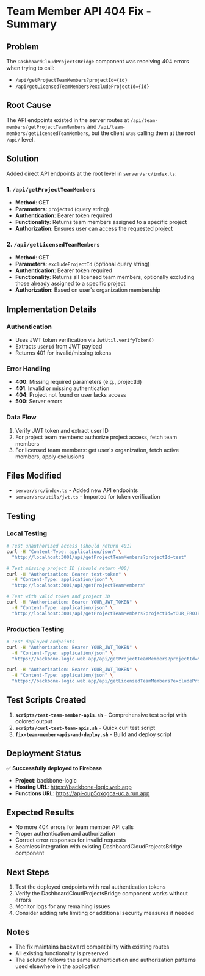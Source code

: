 # Team Member API 404 Fix - Summary

## Problem
The `DashboardCloudProjectsBridge` component was receiving 404 errors when trying to call:
- `/api/getProjectTeamMembers?projectId={id}`
- `/api/getLicensedTeamMembers?excludeProjectId={id}`

## Root Cause
The API endpoints existed in the server routes at `/api/team-members/getProjectTeamMembers` and `/api/team-members/getLicensedTeamMembers`, but the client was calling them at the root `/api/` level.

## Solution
Added direct API endpoints at the root level in `server/src/index.ts`:

### 1. `/api/getProjectTeamMembers`
- **Method**: GET
- **Parameters**: `projectId` (query string)
- **Authentication**: Bearer token required
- **Functionality**: Returns team members assigned to a specific project
- **Authorization**: Ensures user can access the requested project

### 2. `/api/getLicensedTeamMembers`
- **Method**: GET
- **Parameters**: `excludeProjectId` (optional query string)
- **Authentication**: Bearer token required
- **Functionality**: Returns all licensed team members, optionally excluding those already assigned to a specific project
- **Authorization**: Based on user's organization membership

## Implementation Details

### Authentication
- Uses JWT token verification via `JwtUtil.verifyToken()`
- Extracts `userId` from JWT payload
- Returns 401 for invalid/missing tokens

### Error Handling
- **400**: Missing required parameters (e.g., projectId)
- **401**: Invalid or missing authentication
- **404**: Project not found or user lacks access
- **500**: Server errors

### Data Flow
1. Verify JWT token and extract user ID
2. For project team members: authorize project access, fetch team members
3. For licensed team members: get user's organization, fetch active members, apply exclusions

## Files Modified
- `server/src/index.ts` - Added new API endpoints
- `server/src/utils/jwt.ts` - Imported for token verification

## Testing

### Local Testing
```bash
# Test unauthorized access (should return 401)
curl -H "Content-Type: application/json" \
  "http://localhost:3001/api/getProjectTeamMembers?projectId=test"

# Test missing project ID (should return 400)
curl -H "Authorization: Bearer test-token" \
  -H "Content-Type: application/json" \
  "http://localhost:3001/api/getProjectTeamMembers"

# Test with valid token and project ID
curl -H "Authorization: Bearer YOUR_JWT_TOKEN" \
  -H "Content-Type: application/json" \
  "http://localhost:3001/api/getProjectTeamMembers?projectId=YOUR_PROJECT_ID"
```

### Production Testing
```bash
# Test deployed endpoints
curl -H "Authorization: Bearer YOUR_JWT_TOKEN" \
  -H "Content-Type: application/json" \
  "https://backbone-logic.web.app/api/getProjectTeamMembers?projectId=YOUR_PROJECT_ID"

curl -H "Authorization: Bearer YOUR_JWT_TOKEN" \
  -H "Content-Type: application/json" \
  "https://backbone-logic.web.app/api/getLicensedTeamMembers?excludeProjectId=YOUR_PROJECT_ID"
```

## Test Scripts Created
1. **`scripts/test-team-member-apis.sh`** - Comprehensive test script with colored output
2. **`scripts/curl-test-team-apis.sh`** - Quick curl test script
3. **`fix-team-member-apis-and-deploy.sh`** - Build and deploy script

## Deployment Status
✅ **Successfully deployed to Firebase**
- **Project**: backbone-logic
- **Hosting URL**: https://backbone-logic.web.app
- **Functions URL**: https://api-oup5qxogca-uc.a.run.app

## Expected Results
- No more 404 errors for team member API calls
- Proper authentication and authorization
- Correct error responses for invalid requests
- Seamless integration with existing DashboardCloudProjectsBridge component

## Next Steps
1. Test the deployed endpoints with real authentication tokens
2. Verify the DashboardCloudProjectsBridge component works without errors
3. Monitor logs for any remaining issues
4. Consider adding rate limiting or additional security measures if needed

## Notes
- The fix maintains backward compatibility with existing routes
- All existing functionality is preserved
- The solution follows the same authentication and authorization patterns used elsewhere in the application
